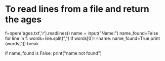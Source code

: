 # To read lines from a file and return the ages
f=open('ages.txt','r').readlines()
name = input("Name:")
name_found=False
for line in f:
    words=line.split(",")
    if words[0]==name:
        name_found=True
        print (words[1])
        break

if name_found is False:
    print("name not found")
